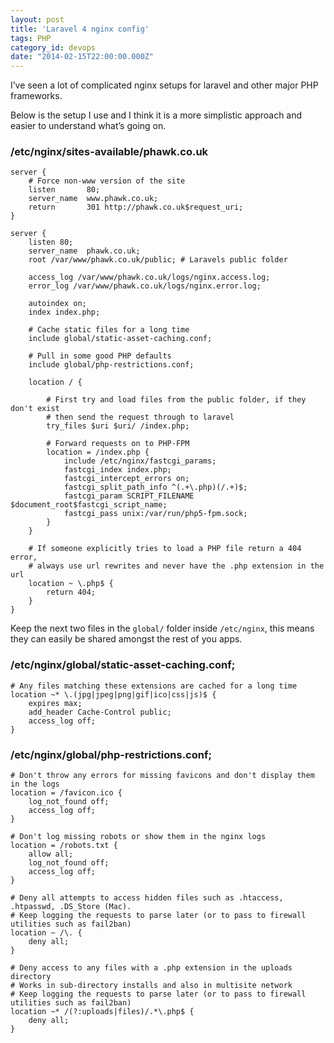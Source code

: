 ```yaml
---
layout: post
title: 'Laravel 4 nginx config'
tags: PHP
category_id: devops
date: "2014-02-15T22:00:00.000Z"
---
```


I’ve seen a lot of complicated nginx setups for laravel and other major PHP frameworks.

Below is the setup I use and I think it is a more simplistic approach and easier to understand what’s going on.

### /etc/nginx/sites-available/phawk.co.uk

```text
server {
    # Force non-www version of the site
    listen       80;
    server_name  www.phawk.co.uk;
    return       301 http://phawk.co.uk$request_uri;
}

server {
    listen 80;
    server_name  phawk.co.uk;
    root /var/www/phawk.co.uk/public; # Laravels public folder

    access_log /var/www/phawk.co.uk/logs/nginx.access.log;
    error_log /var/www/phawk.co.uk/logs/nginx.error.log;

    autoindex on;
    index index.php;

    # Cache static files for a long time
    include global/static-asset-caching.conf;

    # Pull in some good PHP defaults
    include global/php-restrictions.conf;

    location / {

        # First try and load files from the public folder, if they don't exist
        # then send the request through to laravel
        try_files $uri $uri/ /index.php;

        # Forward requests on to PHP-FPM
        location = /index.php {
            include /etc/nginx/fastcgi_params;
            fastcgi_index index.php;
            fastcgi_intercept_errors on;
            fastcgi_split_path_info ^(.+\.php)(/.+)$;
            fastcgi_param SCRIPT_FILENAME $document_root$fastcgi_script_name;
            fastcgi_pass unix:/var/run/php5-fpm.sock;
        }
    }

    # If someone explicitly tries to load a PHP file return a 404 error,
    # always use url rewrites and never have the .php extension in the url
    location ~ \.php$ {
        return 404;
    }
}
```

Keep the next two files in the `global/` folder inside `/etc/nginx`, this means they can easily be shared amongst the rest of you apps.

### /etc/nginx/global/static-asset-caching.conf;

```text
# Any files matching these extensions are cached for a long time
location ~* \.(jpg|jpeg|png|gif|ico|css|js)$ {
    expires max;
    add_header Cache-Control public;
    access_log off;
}
```

### /etc/nginx/global/php-restrictions.conf;

```text
# Don't throw any errors for missing favicons and don't display them in the logs
location = /favicon.ico {
    log_not_found off;
    access_log off;
}

# Don't log missing robots or show them in the nginx logs
location = /robots.txt {
    allow all;
    log_not_found off;
    access_log off;
}

# Deny all attempts to access hidden files such as .htaccess, .htpasswd, .DS_Store (Mac).
# Keep logging the requests to parse later (or to pass to firewall utilities such as fail2ban)
location ~ /\. {
    deny all;
}

# Deny access to any files with a .php extension in the uploads directory
# Works in sub-directory installs and also in multisite network
# Keep logging the requests to parse later (or to pass to firewall utilities such as fail2ban)
location ~* /(?:uploads|files)/.*\.php$ {
    deny all;
}
```
